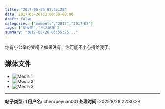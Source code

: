 ```yaml
---
title: "2017-05-26 05:55:25"
date: 2017-05-26T13:00:00+08:00
draft: false
categories: ["moments","2017","2017-05"]
tags: ["朋友圈","生活记录"]
summary: "2017-05-26 05:55:25..."
---
```


你有小公举的梦吗？如果没有，你可能不小心捐给我了。

## 媒体文件

- ![Media 1](/Moments/photos/2017-05-26/201705260555250.jpg)
- ![Media 2](/Moments/photos/2017-05-26/201705260555251.jpg)
- ![Media 3](/Moments/photos/2017-05-26/201705260555252.jpg)

---

**帖子类型:** 1
**用户名:** chenxueyuan001
**处理时间:** 2025/8/28 22:30:29
